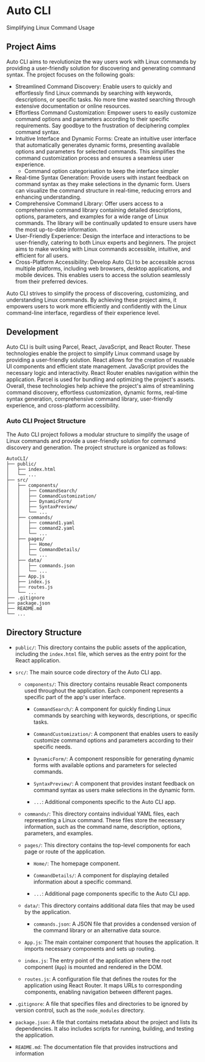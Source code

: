 # Auto CLI

Simplifying Linux Command Usage

## Project Aims

Auto CLI aims to revolutionize the way users work with Linux commands by providing a user-friendly solution for discovering and generating command syntax. The project focuses on the following goals:

- Streamlined Command Discovery: Enable users to quickly and effortlessly find Linux commands by searching with keywords, descriptions, or specific tasks. No more time wasted searching through extensive documentation or online resources.
- Effortless Command Customization: Empower users to easily customize command options and parameters according to their specific requirements. Say goodbye to the frustration of deciphering complex command syntax.
- Intuitive Interface and Dynamic Forms: Create an intuitive user interface that automatically generates dynamic forms, presenting available options and parameters for selected commands. This simplifies the command customization process and ensures a seamless user experience.
  - Command option categorisation to keep the interface simpler
- Real-time Syntax Generation: Provide users with instant feedback on command syntax as they make selections in the dynamic form. Users can visualize the command structure in real-time, reducing errors and enhancing understanding.
- Comprehensive Command Library: Offer users access to a comprehensive command library containing detailed descriptions, options, parameters, and examples for a wide range of Linux commands. The library will be continually updated to ensure users have the most up-to-date information.
- User-Friendly Experience: Design the interface and interactions to be user-friendly, catering to both Linux experts and beginners. The project aims to make working with Linux commands accessible, intuitive, and efficient for all users.
- Cross-Platform Accessibility: Develop Auto CLI to be accessible across multiple platforms, including web browsers, desktop applications, and mobile devices. This enables users to access the solution seamlessly from their preferred devices.

Auto CLI strives to simplify the process of discovering, customizing, and understanding Linux commands. By achieving these project aims, it empowers users to work more efficiently and confidently with the Linux command-line interface, regardless of their experience level.

## Development

Auto CLI is built using Parcel, React, JavaScript, and React Router. These technologies enable the project to simplify Linux command usage by providing a user-friendly solution. React allows for the creation of reusable UI components and efficient state management. JavaScript provides the necessary logic and interactivity. React Router enables navigation within the application. Parcel is used for bundling and optimizing the project's assets. Overall, these technologies help achieve the project's aims of streamlining command discovery, effortless customization, dynamic forms, real-time syntax generation, comprehensive command library, user-friendly experience, and cross-platform accessibility.

### Auto CLI Project Structure

The Auto CLI project follows a modular structure to simplify the usage of Linux commands and provide a user-friendly solution for command discovery and generation. The project structure is organized as follows:

```
AutoCLI/
├── public/
│   ├── index.html
│   └── ...
├── src/
│   ├── components/
│   │   ├── CommandSearch/
│   │   ├── CommandCustomization/
│   │   ├── DynamicForm/
│   │   ├── SyntaxPreview/
│   │   └── ...
│   ├── commands/
│   │   ├── command1.yaml
│   │   ├── command2.yaml
│   │   └── ...
│   ├── pages/
│   │   ├── Home/
│   │   ├── CommandDetails/
│   │   └── ...
│   ├── data/
│   │   ├── commands.json
│   │   └── ...
│   ├── App.js
│   ├── index.js
│   ├── routes.js
│   └── ...
├── .gitignore
├── package.json
├── README.md
└── ...
```

## Directory Structure

- `public/`: This directory contains the public assets of the application, including the `index.html` file, which serves as the entry point for the React application.

- `src/`: The main source code directory of the Auto CLI app.

  - `components/`: This directory contains reusable React components used throughout the application. Each component represents a specific part of the app's user interface.

    - `CommandSearch/`: A component for quickly finding Linux commands by searching with keywords, descriptions, or specific tasks.

    - `CommandCustomization/`: A component that enables users to easily customize command options and parameters according to their specific needs.

    - `DynamicForm/`: A component responsible for generating dynamic forms with available options and parameters for selected commands.

    - `SyntaxPreview/`: A component that provides instant feedback on command syntax as users make selections in the dynamic form.

    - `...`: Additional components specific to the Auto CLI app.

  - `commands/`: This directory contains individual YAML files, each representing a Linux command. These files store the necessary information, such as the command name, description, options, parameters, and examples.

  - `pages/`: This directory contains the top-level components for each page or route of the application.

    - `Home/`: The homepage component.

    - `CommandDetails/`: A component for displaying detailed information about a specific command.

    - `...`: Additional page components specific to the Auto CLI app.

  - `data/`: This directory contains additional data files that may be used by the application.

    - `commands.json`: A JSON file that provides a condensed version of the command library or an alternative data source.

  - `App.js`: The main container component that houses the application. It imports necessary components and sets up routing.

  - `index.js`: The entry point of the application where the root component (`App`) is mounted and rendered in the DOM.

  - `routes.js`: A configuration file that defines the routes for the application using React Router. It maps URLs to corresponding components, enabling navigation between different pages.

- `.gitignore`: A file that specifies files and directories to be ignored by version control, such as the `node_modules` directory.

- `package.json`: A file that contains metadata about the project and lists its dependencies. It also includes scripts for running, building, and testing the application.

- `README.md`: The documentation file that provides instructions and information